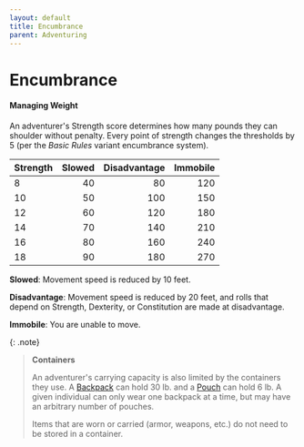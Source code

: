 ```yaml
---
layout: default
title: Encumbrance
parent: Adventuring
---
```


# Encumbrance

#### Managing Weight

An adventurer's Strength score determines how many pounds they can shoulder without penalty. Every point of strength changes the thresholds by 5 (per the _Basic Rules_ variant encumbrance system).

| Strength | Slowed | Disadvantage | Immobile |
| :------- | -----: | -----------: | -------: |
| 8        |     40 |           80 |      120 |
| 10       |     50 |          100 |      150 |
| 12       |     60 |          120 |      180 |
| 14       |     70 |          140 |      210 |
| 16       |     80 |          160 |      240 |
| 18       |     90 |          180 |      270 |

**Slowed**: Movement speed is reduced by 10 feet.

**Disadvantage**: Movement speed is reduced by 20 feet, and rolls that depend on Strength, Dexterity, or Constitution are made at disadvantage.

**Immobile**: You are unable to move.

{: .note}
> **Containers**
>
> An adventurer's carrying capacity is also limited by the containers they use. A [Backpack](../gear/index) can hold 30 lb. and a [Pouch](../gear/index) can hold 6 lb. A given individual can only wear one backpack at a time, but may have an arbitrary number of pouches.
>
> Items that are worn or carried (armor, weapons, etc.) do not need to be stored in a container.

<!-- 
{: .note}
> **Review: Jumping**
>
> * ***Long Jump***. When you make a long jump, you cover a number of feet up to your Strength score if you move at least 10 feet on foot immediately before the jump. When you make a standing long jump, you can leap only half that distance. Either way, each foot you clear on the jump costs a foot of movement.
>
> * ***High Jump***. When you make a high jump, you leap into the air a number of feet equal to 3 + your Strength modifier (minimum of 0 feet) if you move at least 10 feet on foot immediately before the jump. When you make a standing high jump, you can jump only half that distance. Either way, each foot you clear on the jump costs a foot of movement.  -->

<!-- > * ***Push, Drag, or Lift***. You can push, drag, or lift a weight in pounds up to 30 times your Strength score. While pushing or dragging weight in excess of 15 times your Strength score, your speed drops to 5 feet. 
> -->

<!-- {: .note}
> **Review: Variant Encumbrance**
>
> _The rules for lifting and carrying are intentionally simple. Here is a variant if you are looking for more detailed rules for determining how a character is hindered by the weight of equipment. When you use this variant, ignore the Strength column of the Armor table in chapter 5._
> 
> _If you carry weight in excess of 5 times your Strength score, you are encumbered, which means your speed drops by 10 feet._
> 
> _If you carry weight in excess of 10 times your Strength score, up to your maximum carrying capacity, you are instead heavily encumbered, which means your speed drops by 20 feet and you have disadvantage on ability checks, attack rolls, and saving throws that use Strength, Dexterity, or Constitution._
>
> \- [Basic Rules](../more/DnD_BasicRules_2018.pdf), pg. 63 -->